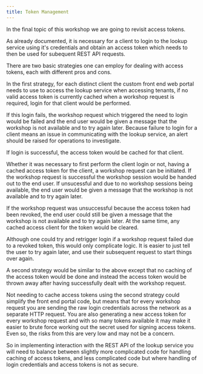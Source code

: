 ```yaml
---
title: Token Management
---
```


In the final topic of this workshop we are going to revisit access tokens.

As already documented, it is necessary for a client to login to the lookup
service using it's credentials and obtain an access token which needs to then
be used for subequent REST API requests.

There are two basic strategies one can employ for dealing with access tokens,
each with different pros and cons.

In the first strategy, for each distinct client the custom front end web portal
needs to use to access the lookup service when accessing tenants, if no valid
access token is currently cached when a workshop request is required, login for
that client would be performed.

If this login fails, the workshop request which triggered the need to login
would be failed and the end user would be given a message that the workshop
is not available and to try again later. Because failure to login for a client
means an issue in communicating with the lookup service, an alert should be
raised for operations to investigate.

If login is successful, the access token would be cached for that client.

Whether it was necessary to first perform the client login or not, having a
cached access token for the client, a workshop request can be initiated. If the
workshop request is successful the workshop session would be handed out to the
end user. If unsucessful and due to no workshop sessions being available, the
end user would be given a message that the workshop is not available and to try
again later.

If the workshop request was unsuccessful because the access token had been
revoked, the end user could still be given a message that the workshop is not
available and to try again later. At the same time, any cached access client for
the token would be cleared.

Although one could try and retrigger login if a workshop request failed due to
a revoked token, this would only complicate logic. It is easier to just tell
the user to try again later, and use their subsequent request to start things
over again.

A second strategy would be similar to the above except that no caching of the
access token would be done and instead the access token would be thrown away
after having successfully dealt with the workshop request.

Not needing to cache access tokens using the second strategy could simplify the
front end portal code, but means that for every workshop request you are sending
the raw login credentials across the network as a separate HTTP request. You are
also generating a new access token for every workshop request and with so many
tokens available it may make it easier to brute force working out the secret
used for signing access tokens. Even so, the risks from this are very low and
may not be a concern.

So in implementing interaction with the REST API of the lookup service you will
need to balance between slightly more complicated code for handling caching of
access tokens, and less complicated code but where handling of login credentials
and access tokens is not as secure.
